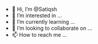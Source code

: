 - 👋 Hi, I’m @Satiqsh
- 👀 I’m interested in ...
- 🌱 I’m currently learning ...
- 💞️ I’m looking to collaborate on ...
- 📫 How to reach me ...

<!---
Satiqsh/Satiqsh is a ✨ special ✨ repository because its `README.md` (this file) appears on your GitHub profile.
You can click the Preview link to take a look at your changes.
--->
